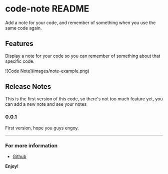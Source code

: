 # code-note README

Add a note for your code, and remember of something when you use the same code again.

## Features

Display a note for your code so you can remember of something about that specific code.

\!\[Code Note\]\(images/note-example.png\)

## Release Notes

This is the first version of this code, so there's not too much feature yet, you can add a new note and see your notes

### 0.0.1
First version, hope you guys engoy.

-----------------------------------------------------------------------------------------------------------

### For more information

* [Github](https://github.com/jeffersonmourak/vs-code-note)

**Enjoy!**
